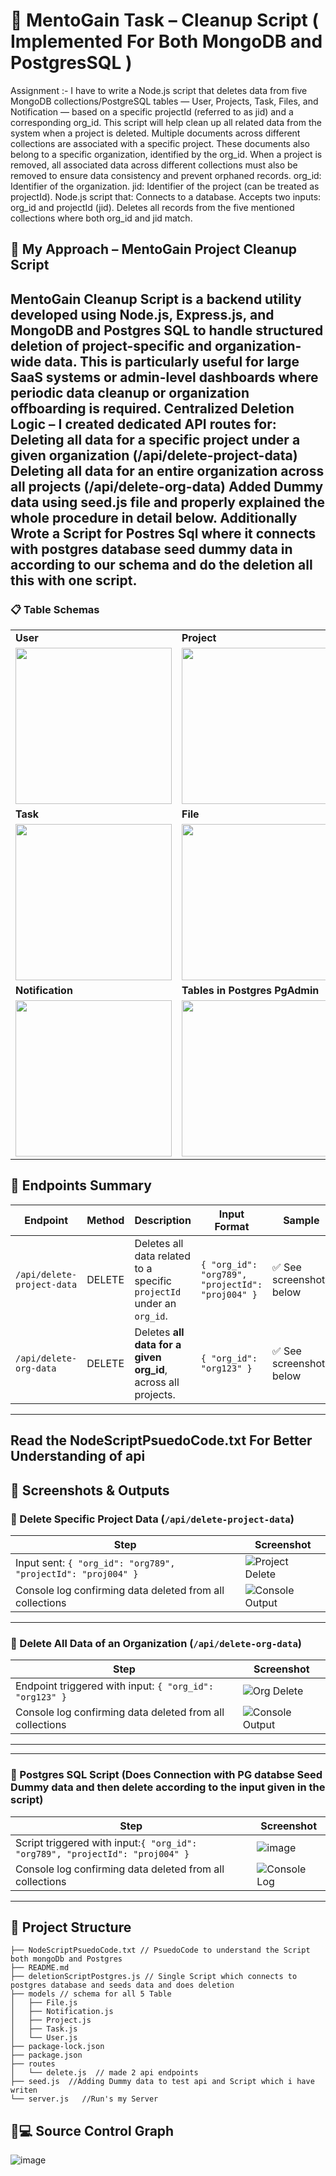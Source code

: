 # 🚀 MentoGain Task – Cleanup Script (  Implemented For Both MongoDB and PostgresSQL )
Assignment :-
I  have  to write a Node.js script that deletes data from five MongoDB collections/PostgreSQL tables — User, Projects, Task, Files, and Notification — based on a specific projectId (referred to as jid) and a corresponding org_id. This script will help clean up all related data from the system when a project is deleted.
Multiple documents across different collections are associated with a specific project. These documents also belong to a specific organization, identified by the org_id. When a project is removed, all associated data across different collections must also be removed to ensure data consistency and prevent orphaned records.
org_id: Identifier of the organization.
jid: Identifier of the project (can be treated as projectId).
Node.js script that:
Connects to a  database.
Accepts two inputs: org_id and projectId (jid).
Deletes all records from the five mentioned collections where both org_id and jid match.
## 🧠 My Approach – MentoGain Project Cleanup Script
MentoGain Cleanup Script is a backend utility developed using Node.js, Express.js, and MongoDB and Postgres SQL  to handle structured deletion of project-specific and organization-wide data. This is particularly useful for large SaaS systems or admin-level dashboards where periodic data cleanup or organization offboarding is required.
Centralized Deletion Logic – I created dedicated API routes for:
Deleting all data for a specific project under a given organization (/api/delete-project-data)
Deleting all data for an entire organization across all projects (/api/delete-org-data)
Added Dummy data using seed.js file and properly explained the whole procedure in detail below.
Additionally Wrote a Script for Postres Sql where it connects with postgres database seed dummy data in according to our schema and do the deletion all this with one script. 
---
<h3>📋 Table Schemas</h3>

<table>
  <tr>
    <td><strong>User</strong></td>
    <td><strong>Project</strong></td>
  </tr>
  <tr>
    <td><img src="https://github.com/user-attachments/assets/63ef60f9-0d7d-443f-94b3-d149458b7011" width="250"/></td>
    <td><img src="https://github.com/user-attachments/assets/fd2b4d97-6cd7-4714-afaf-4f0a3a6ff9f1" width="250"/></td>
  </tr>
  <tr>
    <td><strong>Task</strong></td>
    <td><strong>File</strong></td>
  </tr>
  <tr>
    <td><img src="https://github.com/user-attachments/assets/fc51a8c9-751b-4a2c-8603-fa99a8d003e3" width="250"/></td>
    <td><img src="https://github.com/user-attachments/assets/e030f541-2ecd-49af-baf7-3843009a3f8b" width="250"/></td>
  </tr>
  <tr>
    <td><strong>Notification</strong></td>
     <td><strong>Tables in Postgres PgAdmin</strong></td>
    <td></td>
  </tr>
  <tr>
    <td><img src="https://github.com/user-attachments/assets/93f89ebd-4f69-40e6-9ea9-74f362f74577"
 width="250"/></td>
 <td><img src="https://github.com/user-attachments/assets/af2b06b3-aa4a-4637-9e52-fafacdaab670"
 width="250"/></td>
  </tr>


</table>


## 🔗 Endpoints Summary

| Endpoint | Method | Description | Input Format | Sample |
|---------|--------|-------------|--------------|--------|
| `/api/delete-project-data` | DELETE | Deletes all data related to a specific `projectId` under an `org_id`. | `{ "org_id": "org789", "projectId": "proj004" }` | ✅ See screenshots below |
| `/api/delete-org-data` | DELETE | Deletes **all data for a given org_id**, across all projects. | `{ "org_id": "org123" }` | ✅ See screenshots below |

---
## Read the NodeScriptPsuedoCode.txt For Better Understanding of api 

## 🧪 Screenshots & Outputs

### 📌 Delete Specific Project Data (`/api/delete-project-data`)
| Step | Screenshot |
|------|------------|
| Input sent: `{ "org_id": "org789", "projectId": "proj004" }` | ![Project Delete](https://github.com/user-attachments/assets/870116c7-460e-4424-a468-5de775dfc74c) |
| Console log confirming data deleted from all collections | ![Console Output](https://github.com/user-attachments/assets/b522b573-1693-423d-9e26-85cff7a2bcb2)


---

### 📌 Delete All Data of an Organization (`/api/delete-org-data`)
| Step | Screenshot |
|------|------------|
| Endpoint triggered with input: `{ "org_id": "org123" }` | ![Org Delete](https://github.com/user-attachments/assets/2d75e0fd-dffe-4983-9ad2-2baa3aff0260) |
| Console log confirming data deleted from all collections | ![Console Output](https://github.com/user-attachments/assets/612242ae-c8f4-4b32-95b2-a4dd1383ce44)
---
---

### 📌 Postgres SQL Script (Does Connection with PG databse Seed Dummy data and then delete according to the input given in the script)
| Step | Screenshot |
|------|------------|
| Script triggered with input:`{ "org_id": "org789", "projectId": "proj004" }`  | ![image](https://github.com/user-attachments/assets/407c74ac-259d-49cf-9796-0adb688f9c61)|
| Console log confirming data deleted from all collections | ![Console Log ](https://github.com/user-attachments/assets/9b45192c-12b7-490f-9ab8-9d351ec371fe)

---

## 📂 **Project Structure**
```
├── NodeScriptPsuedoCode.txt // PsuedoCode to understand the Script both mongoDb and Postgres 
├── README.md
├── deletionScriptPostgres.js // Single Script which connects to postgres database and seeds data and does deletion
├── models // schema for all 5 Table
│   ├── File.js
│   ├── Notification.js
│   ├── Project.js
│   ├── Task.js
│   └── User.js
├── package-lock.json
├── package.json
├── routes
│   └── delete.js  // made 2 api endpoints
├── seed.js  //Adding Dummy data to test api and Script which i have writen
└── server.js   //Run's my Server

```
## 🐙💻 Source Control Graph 
![image](https://github.com/user-attachments/assets/66899b14-a7d3-4696-b428-8876d855e85c)




